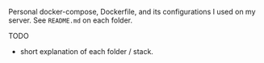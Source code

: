 Personal docker-compose, Dockerfile, and its configurations I used on my server. See `README.md` on each folder.

TODO
- short explanation of each folder / stack.